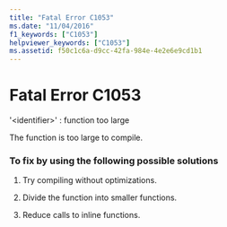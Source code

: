 ```yaml
---
title: "Fatal Error C1053"
ms.date: "11/04/2016"
f1_keywords: ["C1053"]
helpviewer_keywords: ["C1053"]
ms.assetid: f50c1c6a-d9cc-42fa-984e-4e2e6e9cd1b1
---
```

# Fatal Error C1053

'\<identifier>' : function too large

The function is too large to compile.

### To fix by using the following possible solutions

1. Try compiling without optimizations.

1. Divide the function into smaller functions.

1. Reduce calls to inline functions.
